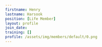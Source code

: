 ```yaml
---
firstname: Henry
lastname: Harsook
position: [Life Member]
layout: profile
join_date:
training: []
profile: /assets/img/members/default/0.png
---
```

